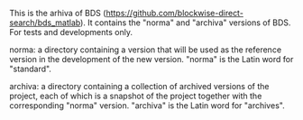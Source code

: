 This is the arhiva of BDS (https://github.com/blockwise-direct-search/bds_matlab). It contains the "norma" and "archiva" versions of BDS. For tests and developments only.

norma: a directory containing a version that will be used as the reference version in the
development of the new version. "norma" is the Latin word for "standard".

archiva: a directory containing a collection of archived versions of the project, each of which
is a snapshot of the project together with the corresponding "norma" version. "archiva" is the
Latin word for "archives".